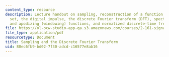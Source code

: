 ```yaml
---
content_type: resource
description: Lecture handout on sampling, reconstruction of a function from its sample
  set, the digital impulse, the discrete Fourier transform (DFT), spectral leakage
  and apodizing (windowing) functions, and normalized discrete-time frequencies.
file: https://ol-ocw-studio-app-qa.s3.amazonaws.com/courses/2-161-signal-processing-continuous-and-discrete-fall-2008/80ec6fb9bd027f30adcdc16577e8ab16_samplingdft.pdf
file_type: application/pdf
resourcetype: Document
title: Sampling and the Discrete Fourier Transform
uid: 80ec6fb9-bd02-7f30-adcd-c16577e8ab16
---
```

